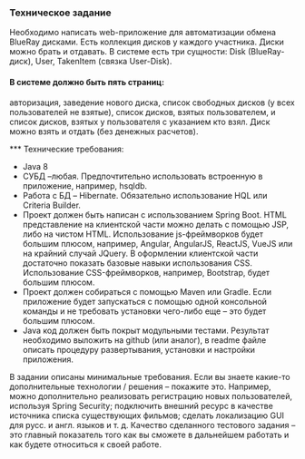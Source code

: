 ### Техническое задание

Необходимо написать web-приложение для автоматизации обмена BlueRay дисками. Есть коллекция дисков у каждого
участника. Диски можно брать и отдавать. В системе есть три сущности: Disk (BlueRay-диск), User, TakenItem
(связка User-Disk).

#### В системе должно быть пять страниц:

авторизация, заведение нового диска, список свободных дисков (у всех
пользователей не взятые), список дисков, взятых пользователем, и список дисков, взятых у пользователя с
указанием кто взял. Диск можно взять и отдать (без денежных расчетов).

*** Технические требования:
  * Java 8
  * СУБД –любая. Предпочтительно использовать встроенную в приложение, например, hsqldb.
  * Работа с БД – Hibernate. Обязательно использование HQL или Criteria Builder.
  * Проект должен быть написан с использованием Spring Boot.
  HTML представление на клиентской части можно делать с помощью JSP, либо на чистом HTML. Использование
  js-фреймворков будет большим плюсом, например, Angular, AngularJS, ReactJS, VueJS или на крайний случай
  JQuery.  В оформлении клиентской части достаточно показать базовые навыки использования CSS. Использование
  CSS-фреймворков, например, Bootstrap, будет большим плюсом.
  * Проект должен собираться с помощью Maven или
  Gradle. Если приложение будет запускаться с помощью одной консольной команды и не требовать установки
  чего-либо еще – это будет большим плюсом.
  * Java код должен быть покрыт модульными тестами.  Результат
  необходимо выложить на github (или аналог), в readme файлe описать процедуру развертывания, установки и
  настройки приложения.


В задании описаны минимальные требования. Если вы знаете какие-то дополнительные
технологии / решения – покажите это. Например, можно дополнительно реализовать регистрацию новых
пользователей, используя Spring Security; подключить внешний ресурс в качестве источника списка существующих
фильмов; сделать локализацию GUI для русс. и англ. языков и т. д.  Качество сделанного тестового задания – это
главный показатель того как вы сможете в дальнейшем работать и как будете относиться к своей работе. 

